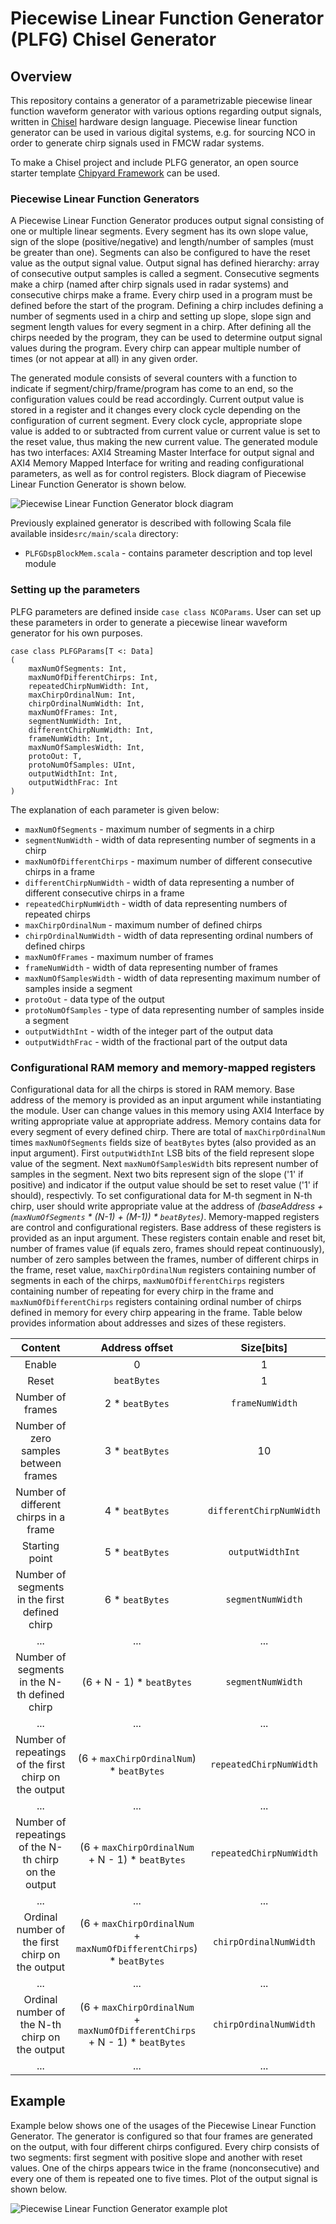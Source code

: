 Piecewise Linear Function Generator (PLFG) Chisel Generator
========================================================

## Overview
This repository contains a generator of a parametrizable piecewise linear function waveform generator with various options regarding output signals, written in [Chisel](http://www.chisel-lang.org) hardware design language.
Piecewise linear function generator can be used in various digital systems, e.g. for sourcing NCO in order to generate
chirp signals used in FMCW radar systems.

To make a Chisel project and include PLFG generator, an open source starter template [Chipyard Framework](http://github.com/ucb-bar/chipyard) can be used.

### Piecewise Linear Function Generators
A Piecewise Linear Function Generator produces output signal consisting of one or multiple linear segments. Every segment has its own
slope value, sign of the slope (positive/negative) and length/number of samples (must be greater than one). Segments can also be configured to have the reset value as the output signal value.
Output signal has defined hierarchy: array of consecutive output samples is called a segment. Consecutive segments make a chirp 
(named after chirp signals used in radar systems) and consecutive chirps make a frame. Every chirp used in a program must be defined 
before the start of the program. Defining a chirp includes defining a number of segments used in a chirp and setting up slope, slope sign and segment length values 
for every segment in a chirp. After defining all the chirps needed by the program, they can be used to determine output signal values during the program. 
Every chirp can appear multiple number of times (or not appear at all) in any given order. 

The generated module consists of several counters with a function to indicate if segment/chirp/frame/program has come to an end, so the configuration
values could be read accordingly. Current output value is stored in a register and it changes every clock cycle depending on the 
configuration of current segment. Every clock cycle, appropriate slope value is added to or subtracted from current value or current value is set to the reset value, 
thus making the new current value. The generated module has two interfaces: AXI4 Streaming Master Interface for output signal and 
AXI4 Memory Mapped Interface for writing and reading configurational parameters, as well as for control registers.
Block diagram of Piecewise Linear Function Generator is shown below.

![Piecewise Linear Function Generator block diagram](./plfg.png)

Previously explained generator is described with following Scala file available inside`src/main/scala` directory:

 - `PLFGDspBlockMem.scala` - contains parameter description and top level module 

### Setting up the parameters 

PLFG parameters are defined inside `case class NCOParams`. User can set up these parameters in order to generate a piecewise linear waveform generator for his own purposes.

	case class PLFGParams[T <: Data]
	(
		maxNumOfSegments: Int,
		maxNumOfDifferentChirps: Int,
		repeatedChirpNumWidth: Int,
		maxChirpOrdinalNum: Int,
		chirpOrdinalNumWidth: Int,
		maxNumOfFrames: Int,
		segmentNumWidth: Int,
		differentChirpNumWidth: Int,
		frameNumWidth: Int,
		maxNumOfSamplesWidth: Int,
		protoOut: T,
		protoNumOfSamples: UInt,
		outputWidthInt: Int,
		outputWidthFrac: Int
	)

The explanation of each parameter is given below:
- `maxNumOfSegments` - maximum number of segments in a chirp
- `segmentNumWidth` - width of data representing number of segments in a chirp
- `maxNumOfDifferentChirps` - maximum number of different consecutive chirps in a frame
- `differentChirpNumWidth` - width of data representing a number of different consecutive chirps in a frame
- `repeatedChirpNumWidth` - width of data representing numbers of repeated chirps
- `maxChirpOrdinalNum` - maximum number of defined chirps
- `chirpOrdinalNumWidth` - width of data representing ordinal numbers of defined chirps
- `maxNumOfFrames` - maximum number of frames
- `frameNumWidth` - width of data representing number of frames
- `maxNumOfSamplesWidth` - width of data representing maximum number of samples inside a segment
- `protoOut` - data type of the output
- `protoNumOfSamples` - type of data representing number of samples inside a segment
- `outputWidthInt` - width of the integer part of the output data
- `outputWidthFrac` - width of the fractional part of the output data

### Configurational RAM memory and memory-mapped registers

Configurational data for all the chirps is stored in RAM memory. Base address of the memory is provided as an input argument while instantiating the module.
User can change values in this memory using AXI4 Interface by writing appropriate value at appropriate address. Memory contains data for every segment of every defined chirp.
There are total of `maxChirpOrdinalNum` times `maxNumOfSegments` fields size of `beatBytes` bytes (also provided as an input argument). First `outputWidthInt` 
LSB bits of the field represent slope value of the segment. Next `maxNumOfSamplesWidth` bits represent number of samples in the segment.
Next two bits represent sign of the slope ('1' if positive) and indicator if the output value should be set to reset value ('1' if should), respectivly.
To set configurational data for M-th segment in N-th chirp, user should write appropriate value at the address of *(baseAddress + (`maxNumOfSegments` \* (N-1) + (M-1)) \* `beatBytes`)*.
Memory-mapped registers are control and configurational registers. Base address of these registers is provided as an input argument. These registers contain enable and reset bit, 
number of frames value (if equals zero, frames should repeat continuously), number of zero samples between the frames, number of different chirps in the frame, reset value, `maxChirpOrdinalNum` registers containing 
number of segments in each of the chirps, `maxNumOfDifferentChirps` registers containing number of repeating for every chirp in the frame and `maxNumOfDifferentChirps` 
registers containing ordinal number of chirps defined in memory for every chirp appearing in the frame. Table below provides information about addresses and sizes of these registers.


|                        Content                        |                                 Address offset                                |        Size[bits]        |
|:-----------------------------------------------------:|:-----------------------------------------------------------------------------:|:------------------------:|
|                         Enable                        |                                       0                                       |             1            |
|                         Reset                         |                                  `beatBytes`                                  |             1            |
|                    Number of frames                   |                                2 \* `beatBytes`                               |      `frameNumWidth`     |
|         Number of zero samples between frames         |                                3 \* `beatBytes`                               |            10            |
|         Number of different chirps in a frame         |                                4 \* `beatBytes`                               | `differentChirpNumWidth` |
|                     Starting point                    |                                5 \* `beatBytes`                               |     `outputWidthInt`     |
|     Number of segments in the first defined chirp     |                                6 \* `beatBytes`                               |     `segmentNumWidth`    |
|                         ...                           |                                       ...                                     |            ...           |
|      Number of segments in the N-th defined chirp     |                           (6 + N - 1) \* `beatBytes`                          |     `segmentNumWidth`    |
|                         ...                           |                                       ...                                     |            ...           |
| Number of repeatings of the first chirp on the output |                   (6 + `maxChirpOrdinalNum`) \* `beatBytes`                   |  `repeatedChirpNumWidth` |
|                         ...                           |                                       ...                                     |            ...           |
|  Number of repeatings of the N-th chirp on the output |               (6 + `maxChirpOrdinalNum` + N - 1) \* `beatBytes`               |  `repeatedChirpNumWidth` |
|                         ...                           |                                       ...                                     |            ...           |
|    Ordinal number of the first chirp on the output    |     (6 + `maxChirpOrdinalNum` + `maxNumOfDifferentChirps`) \* `beatBytes`     |  `chirpOrdinalNumWidth`  |
|                         ...                           |                                       ...                                     |            ...           |
|     Ordinal number of the N-th chirp on the output    | (6 + `maxChirpOrdinalNum` + `maxNumOfDifferentChirps` + N - 1) \* `beatBytes` |  `chirpOrdinalNumWidth`  |
|                         ...                           |                                       ...                                     |            ...           |


## Example

Example below shows one of the usages of the Piecewise Linear Function Generator. The generator is configured so that four frames are generated on the output, with four different chirps configured. Every chirp 
consists of two segments: first segment with positive slope and another with reset values. One of the chirps appears twice in the frame (nonconsecutive) and every one of them is repeated one to five 
times. Plot of the output signal is shown below.

![Piecewise Linear Function Generator example plot](./PLFG_plot_4.jpg)
